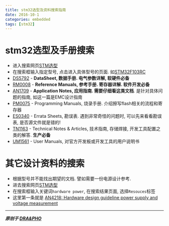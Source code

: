 ```yaml
---
title: stm32选型及资料搜索指南
date: 2016-10-1
categories: embedded
tags: [stm32]
---
```


# stm32选型及手册搜索
  - 进入搜索网页[STM选型](http://www.st.com/content/st_com/en/products/microcontrollers.html)
  - 在搜索框输入指定型号, 点击进入具体型号的页面. 如[STM32F103RC](http://www.st.com/content/st_com/en/products/microcontrollers/stm32-32-bit-arm-cortex-mcus/stm32f1-series/stm32f103/stm32f103rc.html)
  - [DS5792](http://www.st.com/content/ccc/resource/technical/document/datasheet/59/f6/fa/84/20/4e/4c/59/CD00191185.pdf/files/CD00191185.pdf/jcr:content/translations/en.CD00191185.pdf) -  **DataSheet, 数据手册. 电气参数详解, 软硬件必备**
  - [RM0008](http://www.st.com/content/ccc/resource/technical/document/reference_manual/59/b9/ba/7f/11/af/43/d5/CD00171190.pdf/files/CD00171190.pdf/jcr:content/translations/en.CD00171190.pdf) - **Reference Manuals, 参考手册. 寄存器详解. 软件开发必备**
  - [AN1709](http://www.st.com/content/ccc/resource/technical/document/application_note/a2/9c/07/d9/2a/b2/47/dc/CD00004479.pdf/files/CD00004479.pdf/jcr:content/translations/en.CD00004479.pdf) - **Application Notes, 应用指南. 需要仔细看这类文档**. 是针对具体问题的指南, 如这一篇是EMC设计指南
  - [PM0075](http://www.st.com/content/ccc/resource/technical/document/programming_manual/10/98/e8/d4/2b/51/4b/f5/CD00283419.pdf/files/CD00283419.pdf/jcr:content/translations/en.CD00283419.pdf) - Programming Manuals, 烧录手册. 介绍擦写flash相关的流程和寄存器
  - [ES0340](http://www.st.com/content/ccc/resource/technical/document/errata_sheet/f5/50/c9/46/56/db/4a/f6/CD00197763.pdf/files/CD00197763.pdf/jcr:content/translations/en.CD00197763.pdf) - Errata Sheets, 勘误表. 遇到非常奇怪的问题时, 可以先来看看勘误表, 是否源文件就是错的!
  - [TN1163](http://www.st.com/content/ccc/resource/technical/document/technical_note/92/30/3c/a1/4c/bb/43/6f/DM00103228.pdf/files/DM00103228.pdf/jcr:content/translations/en.DM00103228.pdf) - Technical Notes & Articles, 技术指南, 存储焊接, 开发工具配置之类的解答. **生产必备**
  - [UM1561](http://www.st.com/content/ccc/resource/technical/document/user_manual/f9/4a/8d/e6/b8/20/4a/46/DM00062592.pdf/files/DM00062592.pdf/jcr:content/translations/en.DM00062592.pdf) - User Manuals, 对官方开发板或开发工具的用户说明书

# 其它设计资料的搜索
  - 根据型号并不能找出期望的文档. 譬如需要一份电源设计参考.
  - 进去搜索网页[STM选型](http://www.st.com/content/st_com/en/products/microcontrollers.html)
  - 在搜索框输入关键词`hardware power`, 在搜索结果页面, 选择`Resouces`标签
  - 这里第一条就是 [AN4218: Hardware design guideline power supply and voltage measurement](http://www.st.com/content/ccc/resource/technical/document/application_note/87/b8/0f/5e/ab/d0/4f/2d/DM00071779.pdf/files/DM00071779.pdf/jcr:content/translations/en.DM00071779.pdf)


----------

***原创于 [DRA&PHO](https://draapho.github.io/)***